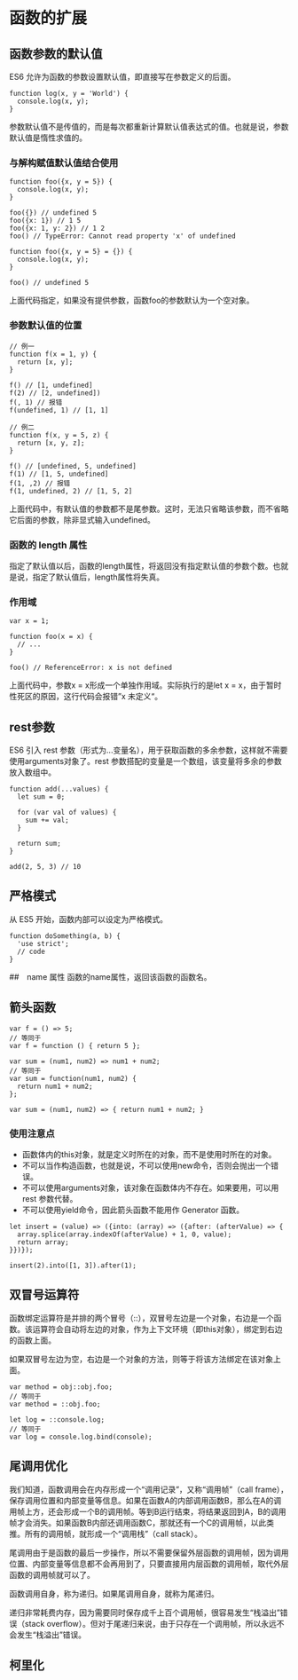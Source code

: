 # 函数的扩展
## 函数参数的默认值
ES6 允许为函数的参数设置默认值，即直接写在参数定义的后面。
```
function log(x, y = 'World') {
  console.log(x, y);
}
```
参数默认值不是传值的，而是每次都重新计算默认值表达式的值。也就是说，参数默认值是惰性求值的。

### 与解构赋值默认值结合使用
```
function foo({x, y = 5}) {
  console.log(x, y);
}

foo({}) // undefined 5
foo({x: 1}) // 1 5
foo({x: 1, y: 2}) // 1 2
foo() // TypeError: Cannot read property 'x' of undefined
```

```
function foo({x, y = 5} = {}) {
  console.log(x, y);
}

foo() // undefined 5
```
上面代码指定，如果没有提供参数，函数foo的参数默认为一个空对象。

### 参数默认值的位置
```
// 例一
function f(x = 1, y) {
  return [x, y];
}

f() // [1, undefined]
f(2) // [2, undefined])
f(, 1) // 报错
f(undefined, 1) // [1, 1]

// 例二
function f(x, y = 5, z) {
  return [x, y, z];
}

f() // [undefined, 5, undefined]
f(1) // [1, 5, undefined]
f(1, ,2) // 报错
f(1, undefined, 2) // [1, 5, 2]
```
上面代码中，有默认值的参数都不是尾参数。这时，无法只省略该参数，而不省略它后面的参数，除非显式输入undefined。

### 函数的 length 属性
指定了默认值以后，函数的length属性，将返回没有指定默认值的参数个数。也就是说，指定了默认值后，length属性将失真。

### 作用域
```
var x = 1;

function foo(x = x) {
  // ...
}

foo() // ReferenceError: x is not defined
```
上面代码中，参数x = x形成一个单独作用域。实际执行的是let x = x，由于暂时性死区的原因，这行代码会报错”x 未定义“。

## rest参数
ES6 引入 rest 参数（形式为...变量名），用于获取函数的多余参数，这样就不需要使用arguments对象了。rest 参数搭配的变量是一个数组，该变量将多余的参数放入数组中。
```
function add(...values) {
  let sum = 0;

  for (var val of values) {
    sum += val;
  }

  return sum;
}

add(2, 5, 3) // 10
```
## 严格模式
从 ES5 开始，函数内部可以设定为严格模式。
```
function doSomething(a, b) {
  'use strict';
  // code
}
```
##　name 属性 
函数的name属性，返回该函数的函数名。

## 箭头函数
```
var f = () => 5;
// 等同于
var f = function () { return 5 };

var sum = (num1, num2) => num1 + num2;
// 等同于
var sum = function(num1, num2) {
  return num1 + num2;
};

var sum = (num1, num2) => { return num1 + num2; }
```
### 使用注意点
- 函数体内的this对象，就是定义时所在的对象，而不是使用时所在的对象。 
- 不可以当作构造函数，也就是说，不可以使用new命令，否则会抛出一个错误。 
- 不可以使用arguments对象，该对象在函数体内不存在。如果要用，可以用 rest 参数代替。 
- 不可以使用yield命令，因此箭头函数不能用作 Generator 函数。 

```
let insert = (value) => ({into: (array) => ({after: (afterValue) => {
  array.splice(array.indexOf(afterValue) + 1, 0, value);
  return array;
}})});

insert(2).into([1, 3]).after(1);
```

## 双冒号运算符
函数绑定运算符是并排的两个冒号（::），双冒号左边是一个对象，右边是一个函数。该运算符会自动将左边的对象，作为上下文环境（即this对象），绑定到右边的函数上面。

如果双冒号左边为空，右边是一个对象的方法，则等于将该方法绑定在该对象上面。
```
var method = obj::obj.foo;
// 等同于
var method = ::obj.foo;

let log = ::console.log;
// 等同于
var log = console.log.bind(console);
```

## 尾调用优化
我们知道，函数调用会在内存形成一个“调用记录”，又称“调用帧”（call frame），保存调用位置和内部变量等信息。如果在函数A的内部调用函数B，那么在A的调用帧上方，还会形成一个B的调用帧。等到B运行结束，将结果返回到A，B的调用帧才会消失。如果函数B内部还调用函数C，那就还有一个C的调用帧，以此类推。所有的调用帧，就形成一个“调用栈”（call stack）。

尾调用由于是函数的最后一步操作，所以不需要保留外层函数的调用帧，因为调用位置、内部变量等信息都不会再用到了，只要直接用内层函数的调用帧，取代外层函数的调用帧就可以了。

函数调用自身，称为递归。如果尾调用自身，就称为尾递归。

递归非常耗费内存，因为需要同时保存成千上百个调用帧，很容易发生“栈溢出”错误（stack overflow）。但对于尾递归来说，由于只存在一个调用帧，所以永远不会发生“栈溢出”错误。

## 柯里化





